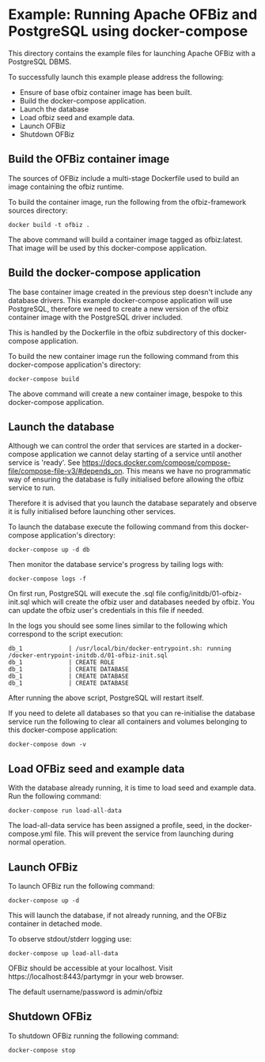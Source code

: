 # Example: Running Apache OFBiz and PostgreSQL using docker-compose

This directory contains the example files for launching Apache OFBiz with a PostgreSQL DBMS.

To successfully launch this example please address the following:
* Ensure of base ofbiz container image has been built.
* Build the docker-compose application.
* Launch the database
* Load ofbiz seed and example data.
* Launch OFBiz
* Shutdown OFBiz

## Build the OFBiz container image
The sources of OFBiz include a multi-stage Dockerfile used to build an image containing
the ofbiz runtime.

To build the container image, run the following from the ofbiz-framework sources directory:
```shell
docker build -t ofbiz .
```

The above command will build a container image tagged as ofbiz:latest. That image will be
used by this docker-compose application.


## Build the docker-compose application
The base container image created in the previous step doesn't include any database
drivers. This example docker-compose application will use PostgreSQL, therefore
we need to create a new version of the ofbiz container image with the PostgreSQL
driver included.

This is handled by the Dockerfile in the ofbiz subdirectory of this docker-compose
application.

To build the new container image run the following command from this docker-compose
application's directory:
```shell
docker-compose build
```

The above command will create a new container image, bespoke to this docker-compose application.


## Launch the database
Although we can control the order that services are started in a docker-compose application
we cannot delay starting of a service until another service is 'ready'. 
See https://docs.docker.com/compose/compose-file/compose-file-v3/#depends_on.
This means we have no programmatic way of ensuring the database is fully initialised before 
allowing the ofbiz service to run.

Therefore it is advised that you launch the database separately and observe it is fully initialised
before launching other services.

To launch the database execute the following command from this docker-compose application's
directory:
```shell
docker-compose up -d db
```

Then monitor the database service's progress by tailing logs with:
```shell
docker-compose logs -f
```

On first run, PostgreSQL will execute the .sql file config/initdb/01-ofbiz-init.sql which will
create the ofbiz user and databases needed by ofbiz. You can update the ofbiz user's credentials
in this file if needed.

In the logs you should see some lines similar to the following which correspond to the script execution:
```
db_1             | /usr/local/bin/docker-entrypoint.sh: running /docker-entrypoint-initdb.d/01-ofbiz-init.sql
db_1             | CREATE ROLE
db_1             | CREATE DATABASE
db_1             | CREATE DATABASE
db_1             | CREATE DATABASE
```

After running the above script, PostgreSQL will restart itself.

If you need to delete all databases so that you can re-initialise the database service run the
following to clear all containers and volumes belonging to this docker-compose application:
```shell
docker-compose down -v
```


## Load OFBiz seed and example data
With the database already running, it is time to load seed and example data. Run the following command:
```shell
docker-compose run load-all-data
```

The load-all-data service has been assigned a profile, seed, in the docker-compose.yml file. This will
prevent the service from launching during normal operation.


## Launch OFBiz
To launch OFBiz run the following command:
```shell
docker-compose up -d
```

This will launch the database, if not already running, and the OFBiz container in detached mode.

To observe stdout/stderr logging use:
```shell
docker-compose up load-all-data
```

OFBiz should be accessible at your localhost. Visit https://localhost:8443/partymgr in your web browser.

The default username/password is admin/ofbiz


## Shutdown OFBiz
To shutdown OFBiz running the following command:
```shell
docker-compose stop
```
